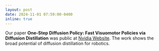 ```yaml
---
layout: post
date: 2024-11-01 07:59:00-0400
inline: true
---
```


Our paper **One-Step Diffusion Policy: Fast Visuomotor Policies via Diffusion Distillation** was public at [Nvidia Website](https://research.nvidia.com/labs/dir/onedp/). The work shows the broad potential of diffusion distillation for robotics. 